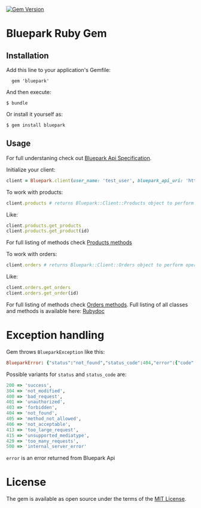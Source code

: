 [![Gem Version](https://badge.fury.io/rb/bluepark.svg)](https://badge.fury.io/rb/bluepark)
# Bluepark Ruby Gem

## Installation

Add this line to your application's Gemfile:

```  gem 'bluepark'```

And then execute:

```$ bundle```

Or install it yourself as:

```$ gem install bluepark```

## Usage

For full understaning check out 
[Bluepark Api Specification](https://www.bluepark.co.uk/api-specification.html).

Initialize your client:

```ruby
client = Bluepark.client(user_name: 'test_user', bluepark_api_uri: 'http://yourshop.betapark.co.uk/api/v1/', bluepark_token: 'abcabcabc')
```

To work with products:

``` ruby
client.products # returns Bluepark::Client::Products object to perform any operations  on products
```
Like:
```ruby
client.products.get_products
client.products.get_product(id)
```
For full listing of methods check 
[Products methods]('http://www.rubydoc.info/gems/bluepark/1.0.1/Bluepark/Client/Products')


To work with orders:
``` ruby
client.orders # returns Bluepark::Client::Orders object to perform operations on orders
```
Like:
```ruby
client.orders.get_orders
client.orders.get_order(id)
```
For full listing of methods check 
[Orders methods]('http://www.rubydoc.info/gems/bluepark/1.0.1/Bluepark/Client/Orders').
Full listing of all classes and methods is available here:
[Rubydoc](http://www.rubydoc.info/gems/bluepark/1.0.1/Bluepark)
# Exception handling

Gem throws ```BlueparkException``` like this:
``` ruby
BlueparkError: {"status":"not_found","status_code":404,"error":{"code":404,"phrase":"Not Found","message":"Resource not found"}}
```
Possible variants for ```status``` and ```status_code``` are:
```ruby
200 => 'success',
304 => 'not_modified',
400 => 'bad_request',
401 => 'unauthorized',
403 => 'forbidden',
404 => 'not_found',
405 => 'method_not_allowed',
406 => 'not_acceptable',
413 => 'too_large_request',
415 => 'unsupported_mediatype',
429 => 'too_many_requests',
500 => 'internal_server_error'
```
```error``` is an error returned from Bluepark Api
# License

The gem is available as open source under the terms of the [MIT License](https://opensource.org/licenses/MIT).

